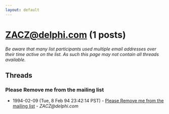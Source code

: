 ```yaml
---
layout: default
---
```


# ZACZ@delphi.com (1 posts)

_Be aware that many list participants used multiple email addresses over their time active on the list. As such this page may not contain all threads available._

## Threads

### Please Remove me from the mailing list
+ 1994-02-09 (Tue, 8 Feb 94 23:42:14 PST) - [Please Remove me from the mailing list](/archive/1994/02/0fdc68a70c2793697e8e6e8dee9397d8855f46da78d88f3c038565c672f0af6a) - _ZACZ@delphi.com_

